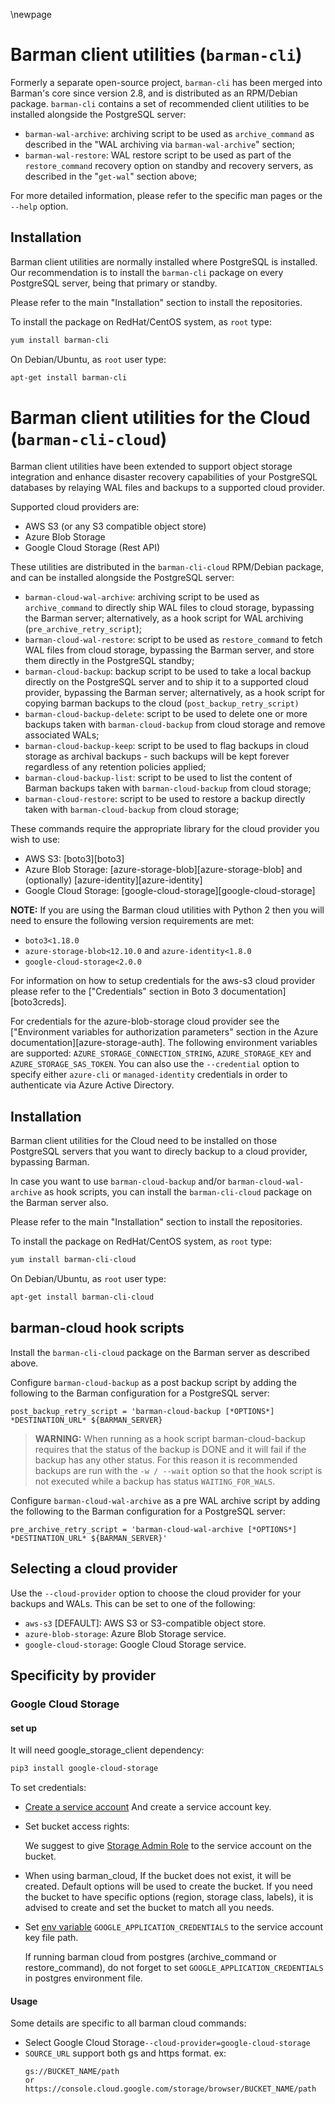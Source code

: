 \newpage

# Barman client utilities (`barman-cli`)

Formerly a separate open-source project, `barman-cli` has been
merged into Barman's core since version 2.8, and is distributed
as an RPM/Debian package. `barman-cli` contains a set of recommended
client utilities to be installed alongside the PostgreSQL server:

- `barman-wal-archive`: archiving script to be used as `archive_command`
  as described in the "WAL archiving via `barman-wal-archive`" section;
- `barman-wal-restore`: WAL restore script to be used as part of the
  `restore_command` recovery option on standby and recovery servers,
  as described in the "`get-wal`" section above;

For more detailed information, please refer to the specific man pages
or the `--help` option.

## Installation

Barman client utilities are normally installed where PostgreSQL is installed.
Our recommendation is to install the `barman-cli` package on every PostgreSQL
server, being that primary or standby.

Please refer to the main "Installation" section to install the repositories.

To install the package on RedHat/CentOS system, as `root` type:

``` bash
yum install barman-cli
```

On Debian/Ubuntu, as `root` user type:

``` bash
apt-get install barman-cli
```


# Barman client utilities for the Cloud (`barman-cli-cloud`)

Barman client utilities have been extended to support object storage
integration and enhance disaster recovery capabilities of your PostgreSQL
databases by relaying WAL files and backups to a supported cloud provider.

Supported cloud providers are:

* AWS S3 (or any S3 compatible object store)
* Azure Blob Storage
* Google Cloud Storage (Rest API)

These utilities are distributed in the `barman-cli-cloud` RPM/Debian package,
and can be installed alongside the PostgreSQL server:

- `barman-cloud-wal-archive`: archiving script to be used as `archive_command`
  to directly ship WAL files to cloud storage, bypassing the Barman server;
  alternatively, as a hook script for WAL archiving (`pre_archive_retry_script`);
- `barman-cloud-wal-restore`: script to be used as `restore_command`
  to fetch WAL files from cloud storage, bypassing the Barman server, and
  store them directly in the PostgreSQL standby;
- `barman-cloud-backup`: backup script to be used to take a local backup
  directly on the PostgreSQL server and to ship it to a supported cloud provider,
  bypassing the Barman server; alternatively, as a hook script for copying barman
  backups to the cloud (`post_backup_retry_script)`
- `barman-cloud-backup-delete`: script to be used to delete one or more backups
  taken with `barman-cloud-backup` from cloud storage and remove associated
  WALs;
- `barman-cloud-backup-keep`: script to be used to flag backups in cloud storage
  as archival backups - such backups will be kept forever regardless of any
  retention policies applied;
- `barman-cloud-backup-list`: script to be used to list the content of
  Barman backups taken with `barman-cloud-backup` from cloud storage;
- `barman-cloud-restore`: script to be used to restore a backup directly
  taken with `barman-cloud-backup` from cloud storage;

These commands require the appropriate library for the cloud provider you wish to
use:

* AWS S3: [boto3][boto3]
* Azure Blob Storage: [azure-storage-blob][azure-storage-blob] and (optionally)
  [azure-identity][azure-identity]
* Google Cloud Storage: [google-cloud-storage][google-cloud-storage]

**NOTE:** If you are using the Barman cloud utilities with Python 2 then you will
need to ensure the following version requirements are met:

* `boto3<1.18.0`
* `azure-storage-blob<12.10.0` and `azure-identity<1.8.0`
* `google-cloud-storage<2.0.0`

For information on how to setup credentials for the aws-s3 cloud provider
please refer to the ["Credentials" section in Boto 3 documentation][boto3creds].

For credentials for the azure-blob-storage cloud provider see the
["Environment variables for authorization parameters" section in the Azure documentation][azure-storage-auth].
The following environment variables are supported: `AZURE_STORAGE_CONNECTION_STRING`,
`AZURE_STORAGE_KEY` and `AZURE_STORAGE_SAS_TOKEN`. You can also use the
`--credential` option to specify either `azure-cli` or `managed-identity` credentials
in order to authenticate via Azure Active Directory.

## Installation

Barman client utilities for the Cloud need to be installed on those PostgreSQL
servers that you want to direcly backup to a cloud provider, bypassing Barman.

In case you want to use `barman-cloud-backup` and/or `barman-cloud-wal-archive`
as hook scripts, you can install the `barman-cli-cloud` package on the Barman
server also.

Please refer to the main "Installation" section to install the repositories.

To install the package on RedHat/CentOS system, as `root` type:

``` bash
yum install barman-cli-cloud
```

On Debian/Ubuntu, as `root` user type:

``` bash
apt-get install barman-cli-cloud
```

## barman-cloud hook scripts

Install the `barman-cli-cloud` package on the Barman server as described above.

Configure `barman-cloud-backup` as a post backup script by adding the following
to the Barman configuration for a PostgreSQL server:

```
post_backup_retry_script = 'barman-cloud-backup [*OPTIONS*] *DESTINATION_URL* ${BARMAN_SERVER}
```

> **WARNING:** When running as a hook script barman-cloud-backup requires that
> the status of the backup is DONE and it will fail if the backup has any other
> status. For this reason it is recommended backups are run with the
> `-w / --wait` option so that the hook script is not executed while a
> backup has status `WAITING_FOR_WALS`.

Configure `barman-cloud-wal-archive` as a pre WAL archive script by adding the
following to the Barman configuration for a PostgreSQL server:

```
pre_archive_retry_script = 'barman-cloud-wal-archive [*OPTIONS*] *DESTINATION_URL* ${BARMAN_SERVER}'
```

## Selecting a cloud provider

Use the `--cloud-provider` option to choose the cloud provider for your backups
and WALs. This can be set to one of the following:

* `aws-s3` [DEFAULT]: AWS S3 or S3-compatible object store.
* `azure-blob-storage`: Azure Blob Storage service.
* `google-cloud-storage`: Google Cloud Storage service.


## Specificity by provider

### Google Cloud Storage

#### set up
It will need google_storage_client dependency:
```bash
pip3 install google-cloud-storage 
```

To set credentials:

* [Create a service account](https://cloud.google.com/docs/authentication/getting-started#setting_the_environment_variable)
  And create a service account key.


* Set bucket access rights:

  We suggest to give [Storage Admin Role](https://cloud.google.com/storage/docs/access-control/iam-roles) 
to the service account on the bucket.
    

* When using barman_cloud, If the bucket does not exist, it will be created. Default options will be used to create 
the bucket. If you need the bucket to have specific options (region, storage class, labels), it is advised to create 
and set the bucket to match all you needs. 

* Set [env variable](https://cloud.google.com/docs/authentication/getting-started#setting_the_environment_variable) 
  `GOOGLE_APPLICATION_CREDENTIALS` to the service account key file path. 

  If running barman cloud from postgres (archive_command or restore_command), do not forget to set 
  `GOOGLE_APPLICATION_CREDENTIALS` in postgres environment file.

#### Usage
Some details are specific to all barman cloud commands:
* Select Google Cloud Storage`--cloud-provider=google-cloud-storage`
* `SOURCE_URL` support both gs and https format.
  ex:
  ```
  gs://BUCKET_NAME/path
  or
  https://console.cloud.google.com/storage/browser/BUCKET_NAME/path
  ```

  
